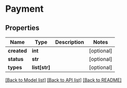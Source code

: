 # Payment

## Properties
Name | Type | Description | Notes
------------ | ------------- | ------------- | -------------
**created** | **int** |  | [optional] 
**status** | **str** |  | [optional] 
**types** | **list[str]** |  | [optional] 

[[Back to Model list]](../README.md#documentation-for-models) [[Back to API list]](../README.md#documentation-for-api-endpoints) [[Back to README]](../README.md)

